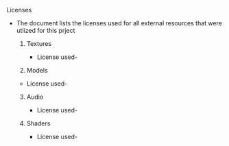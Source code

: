 Licenses
- The document lists the licenses used for all external resources that were utlized for this prject

  1) Textures
     - License used- 
    
   2) Models
     - License used-
       
   3) Audio
      - License used-
 
   5) Shaders
       - License used-
